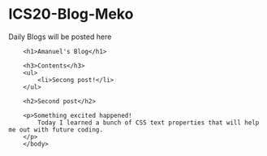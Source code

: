 # ICS20-Blog-Meko
Daily Blogs will be posted here
<!DOCTYPE html>
<html>
    <head>
        <meta charset="utf-8">
        <title>Project: Blog</title>
    </head>
    <body>
        
        <h1>Amanuel's Blog</h1>

        <h3>Contents</h3>
        <ul>
            <li>Secong post!</li>
        </ul>
        
        <h2>Second post</h2>
        
        <p>Something excited happened!
            Today I learned a bunch of CSS text properties that will help me out with future coding. 
        </p>
        </body>
</html>

